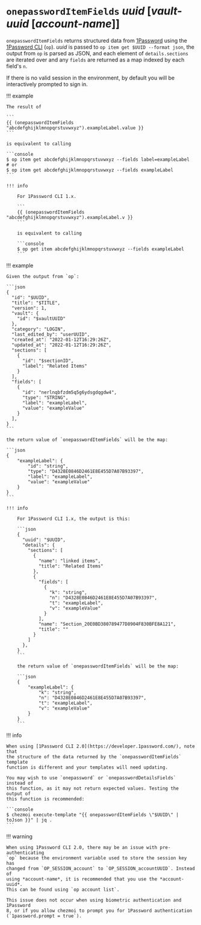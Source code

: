 # `onepasswordItemFields` *uuid* [*vault-uuid* [*account-name*]]

`onepasswordItemFields` returns structured data from
[1Password](https://1password.com/) using the [1Password
CLI](https://support.1password.com/command-line-getting-started/) (`op`). *uuid*
is passed to `op item get $UUID --format json`, the output from `op` is parsed
as JSON, and each element of `details.sections` are iterated over and any
`fields` are returned as a map indexed by each field's `n`.

If there is no valid session in the environment, by default you will be
interactively prompted to sign in.

!!! example

    The result of

    ```
    {{ (onepasswordItemFields "abcdefghijklmnopqrstuvwxyz").exampleLabel.value }}
    ```

    is equivalent to calling

    ```console
    $ op item get abcdefghijklmnopqrstuvwxyz --fields label=exampleLabel
    # or
    $ op item get abcdefghijklmnopqrstuvwxyz --fields exampleLabel
    ```

    !!! info

        For 1Password CLI 1.x.

        ```
        {{ (onepasswordItemFields "abcdefghijklmnopqrstuvwxyz").exampleLabel.v }}
        ```

        is equivalent to calling

        ```console
        $ op get item abcdefghijklmnopqrstuvwxyz --fields exampleLabel
        ```
!!! example

    Given the output from `op`:

    ```json
    {
      "id": "$UUID",
      "title": "$TITLE",
      "version": 1,
      "vault": {
        "id": "$vaultUUID"
      },
      "category": "LOGIN",
      "last_edited_by": "userUUID",
      "created_at": "2022-01-12T16:29:26Z",
      "updated_at": "2022-01-12T16:29:26Z",
      "sections": [
        {
          "id": "$sectionID",
          "label": "Related Items"
        }
      ],
      "fields": [
        {
          "id": "nerlnqbfzdm5q5g6ydsgdqgdw4",
          "type": "STRING",
          "label": "exampleLabel",
          "value": "exampleValue"
        }
      ],
    }
    ```

    the return value of `onepasswordItemFields` will be the map:

    ```json
    {
        "exampleLabel": {
            "id": "string",
            "type": "D4328E0846D2461E8E455D7A07B93397",
            "label": "exampleLabel",
            "value": "exampleValue"
        }
    }
    ```

    !!! info

        For 1Password CLI 1.x, the output is this:

        ```json
        {
          "uuid": "$UUID",
          "details": {
            "sections": [
              {
                "name": "linked items",
                "title": "Related Items"
              },
              {
                "fields": [
                  {
                    "k": "string",
                    "n": "D4328E0846D2461E8E455D7A07B93397",
                    "t": "exampleLabel",
                    "v": "exampleValue"
                  }
                ],
                "name": "Section_20E0BD380789477D8904F830BFE8A121",
                "title": ""
              }
            ]
          },
        }
        ```

        the return value of `onepasswordItemFields` will be the map:

        ```json
        {
            "exampleLabel": {
                "k": "string",
                "n": "D4328E0846D2461E8E455D7A07B93397",
                "t": "exampleLabel",
                "v": "exampleValue"
            }
        }
        ```

!!! info

    When using [1Password CLI 2.0](https://developer.1password.com/), note that
    the structure of the data returned by the `onepasswordItemFields` template
    function is different and your templates will need updating.

    You may wish to use `onepassword` or `onepasswordDetailsFields` instead of
    this function, as it may not return expected values. Testing the output of
    this function is recommended:

    ```console
    $ chezmoi execute-template "{{ onepasswordItemFields \"$UUID\" | toJson }}" | jq .
    ```

!!! warning

    When using 1Password CLI 2.0, there may be an issue with pre-authenticating
    `op` because the environment variable used to store the session key has
    changed from `OP_SESSION_account` to `OP_SESSION_accountUUID`. Instead of
    using *account-name*, it is recommended that you use the *account-uuid*.
    This can be found using `op account list`.

    This issue does not occur when using biometric authentication and 1Password
    8, or if you allow chezmoi to prompt you for 1Password authentication
    (`1password.prompt = true`).
